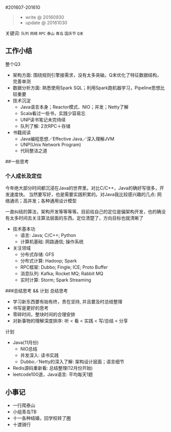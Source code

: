 #201607-201610

>* write @ 20160930
>* update @ 20161030

关键词: `队列` `网络` `RPC` `泰山` `青岛` `国庆节` `Q末`


## 工作小结
整个Q3

* 架构方面: 围绕规则引擎接需求，没有太多突破。Q末优化了特征数据结构，完善单测
* 数据分析方面: 熟悉使用Spark SQL；利用Spark跑机器学习，Pipeline思想比较重要
* 技术沉淀
	* Java语言本身；Reactor模式、NIO；并发；Netty了解
	* Scala看过一些书，实践少容易忘
	* UNP读书笔记未完待续
	* 队列了解: 2次RPC＋存储
* 书籍阅读
	* Java编程思想／Effective Java／深入理解JVM
	* UNP(Unix Network Program)
	* 代码整洁之道


##一些思考
### 个人成长及定位
今年绝大部分时间都沉浸在Java的世界里。对比C/C++，Java的确好写很多，开发速度快。
当然要写好，也是需要实践积累的。对Java我比较感兴趣的几点: 网络通讯；高并发；各种通用设计模型

一直纠结的算法，架构开发等等等等。目前给自己的定位是偏架构开发，也的确没有太多时间去关注算法层面的东西。定位清楚了，方向目标也就清晰了

* 技术基本功
	* 语言: Java; C/C++; Python
	* 计算机基础: 网路通信; 操作系统
* 关注领域
	* 分布式存储: GFS
	* 分布式计算: Hadoop; Spark
	* RPC框架: Dubbo; Fingle; ICE; Proto Buffer
	* 消息队列: Kafka; Rocket MQ; Rabbit MQ
	* 实时计算: Storm; Spark Streaming

###总结思考 && 计划
总结思考

* 学习新东西要有始有终，贵在坚持, 并且要及时总结整理
* 书写是更好的思考
* 零碎时间，整块时间的合理安排
* 对新事物的理解深度排序: 听 < 看 < 实践 < 写/总结 < 分享

计划

* Java(11月份)
	* NIO总结
	* 并发深入: 读书实践
	* Dubbo／Netty的深入了解: 架构设计层面；语言细节
* Redis源码重新看: 总结整理(12月份开始)
* leetcode100道，Java语言: 平均每天1题


## 小事记
* 一行爬泰山
* 小组青岛TB
* 十一各种结婚，回学校转了圈
* 十渡骑行